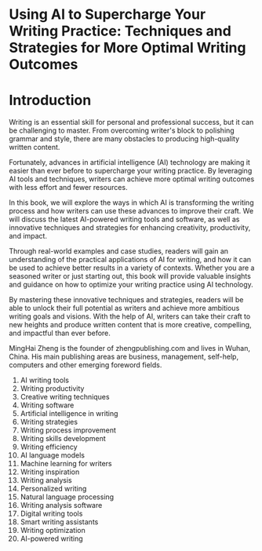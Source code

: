 # Using AI to Supercharge Your Writing Practice: Techniques and Strategies for More Optimal Writing Outcomes

# Introduction

Writing is an essential skill for personal and professional success, but it can be challenging to master. From overcoming writer's block to polishing grammar and style, there are many obstacles to producing high-quality written content.

Fortunately, advances in artificial intelligence (AI) technology are making it easier than ever before to supercharge your writing practice. By leveraging AI tools and techniques, writers can achieve more optimal writing outcomes with less effort and fewer resources.

In this book, we will explore the ways in which AI is transforming the writing process and how writers can use these advances to improve their craft. We will discuss the latest AI-powered writing tools and software, as well as innovative techniques and strategies for enhancing creativity, productivity, and impact.

Through real-world examples and case studies, readers will gain an understanding of the practical applications of AI for writing, and how it can be used to achieve better results in a variety of contexts. Whether you are a seasoned writer or just starting out, this book will provide valuable insights and guidance on how to optimize your writing practice using AI technology.

By mastering these innovative techniques and strategies, readers will be able to unlock their full potential as writers and achieve more ambitious writing goals and visions. With the help of AI, writers can take their craft to new heights and produce written content that is more creative, compelling, and impactful than ever before.

MingHai Zheng is the founder of zhengpublishing.com and lives in Wuhan, China. His main publishing areas are business, management, self-help, computers and other emerging foreword fields.



1. AI writing tools
2. Writing productivity
3. Creative writing techniques
4. Writing software
5. Artificial intelligence in writing
6. Writing strategies
7. Writing process improvement
8. Writing skills development
9. Writing efficiency
10. AI language models
11. Machine learning for writers
12. Writing inspiration
13. Writing analysis
14. Personalized writing
15. Natural language processing
16. Writing analysis software
17. Digital writing tools
18. Smart writing assistants
19. Writing optimization
20. AI-powered writing

